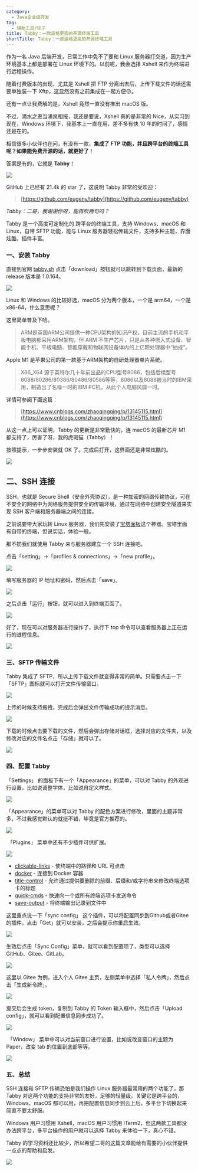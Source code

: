 ```yaml
---
category:
  - Java企业级开发
tag:
  - 辅助工具/轮子
title: Tabby：一款逼格更高的开源终端工具
shortTitle: Tabby：一款逼格更高的开源终端工具
---
```


作为一名 Java 后端开发，日常工作中免不了要和 Linux 服务器打交道，因为生产环境基本上都是部署在 Linux 环境下的。以前呢，我会选择 Xshell 来作为终端进行远程操作。

随着付费版本的出现，尤其是 Xshell 把 FTP 分离出去后，上传下载文件的话还需要单独装一下 Xftp，这显然没有之前集成在一起方便😖。

还有一点让我费解的是，Xshell 竟然一直没有推出 macOS 版。

不过，滴水之恩当涌泉相报，我还是要说，Xshell 真的是非常的 Nice，从实习到现在，Windows 环境下，我基本上一直在用，差不多有快 10 年的时间了，感情还是在的。

相信很多小伙伴也在问，有没有一款，**集成了 FTP 功能，并且跨平台的终端工具呢？如果能免费开源的话，就更好了**！

答案是有的，它就是 **Tabby**！

![](http://cdn.tobebetterjavaer.com/tobebetterjavaer/images/gongju/tabby-01.png)

GitHub 上已经有 21.4k 的 star 了，这说明 Tabby 非常的受欢迎：

>[https://github.com/eugeny/tabby](https://github.com/eugeny/tabby)

*Tabby：二哥，我谢谢你呀，能再吹两句吗？*

Tabby 是一个高度可定制化的 跨平台的终端工具，支持 Windows、macOS 和 Linux，自带 SFTP 功能，能与 Linux 服务器轻松传输文件，支持多种主题，界面炫酷，插件丰富。

### 一、安装 Tabby

直接到官网 [tabby.sh](https://tabby.sh/) 点击「download」按钮就可以跳转到下载页面，最新的 release 版本是 1.0.164。

![](http://cdn.tobebetterjavaer.com/tobebetterjavaer/images/gongju/tabby-02.png)

Linux 和 Windows 的比较好选，macOS 分为两个版本，一个是 arm64，一个是 x86-64，什么意思呢？

这里简单普及下哈。

>ARM是英国ARM公司提供一种CPU架构的知识产权，目前主流的手机和平板电脑都采用ARM架构，但 ARM 不生产芯片，只是从各种嵌入式设备、智能手机、平板电脑、智能穿戴和物联网设备体内的上亿颗处理器中“抽成”。

Apple M1 是苹果公司的第一款基于ARM架构的自研处理器单片系统。

> X86_X64 源于英特尔几十年前出品的CPU型号8086，包括后续型号8088/80286/80386/80486/80586等等，8086以及8088被当时的IBM采用，制造出了名噪一时的IBM PC机，从此个人电脑风靡一时。

详情可参阅下面这篇：

>[https://www.cnblogs.com/zhaoqingqing/p/13145115.html](https://www.cnblogs.com/zhaoqingqing/p/13145115.html)

从这一点上可以证明，Tabby 的更新是非常勤快的，连 macOS 的最新芯片 M1 都支持了，厉害了呀，我的虎斑猫（Tabby）！

按照提示，一步步安装就 OK 了。完成后打开，这界面还是非常炫酷的。

![](http://cdn.tobebetterjavaer.com/tobebetterjavaer/images/gongju/tabby-03.png)

## 二、SSH 连接

SSH，也就是 Secure Shell（安全外壳协议），是一种加密的网络传输协议，可在不安全的网络中为网络服务提供安全的传输环境，通过在网络中创建安全隧道来实现 SSH 客户端和服务器端之间的连接。

之前说要带大家玩转 Linux 服务器，我们先安装了[宝塔面板](https://mp.weixin.qq.com/s/ditN9J80rSWwnYRumwb4ww)这个神器。宝塔里面有自带的终端，但说实话，体验一般。

那不妨我们就使用 Tabby 来与服务器建立一个 SSH 连接吧。

点击「setting」→「profiles & connections」→「new profile」。

![](http://cdn.tobebetterjavaer.com/tobebetterjavaer/images/gongju/tabby-04.png)

填写服务器的 IP 地址和密码，然后点击「save」。

![](http://cdn.tobebetterjavaer.com/tobebetterjavaer/images/gongju/tabby-05.png)

之后点击「运行」按钮，就可以进入到终端页面了。

![](http://cdn.tobebetterjavaer.com/tobebetterjavaer/images/gongju/tabby-06.png)


好了，现在可以对服务器进行操作了，执行下 top 命令可以查看服务器上正在运行的进程信息。

![](http://cdn.tobebetterjavaer.com/tobebetterjavaer/images/gongju/tabby-07.png)

### 三、SFTP 传输文件

Tabby 集成了 SFTP，所以上传下载文件就变得非常的简单。只需要点击一下「SFTP」图标就可以打开文件传输窗口。

![](http://cdn.tobebetterjavaer.com/tobebetterjavaer/images/gongju/tabby-08.png)

上传的时候支持拖拽，完成后会弹出文件传输成功的提示消息。

![](http://cdn.tobebetterjavaer.com/tobebetterjavaer/images/gongju/tabby-09.png)

下载的时候点击要下载的文件，然后会弹出存储对话框，选择对应的文件夹，以及修改对应的文件名点击「存储」就可以了。

![](http://cdn.tobebetterjavaer.com/tobebetterjavaer/images/gongju/tabby-10.png)

### 四、配置 Tabby

「Settings」 的面板下有一个「Appearance」的菜单，可以对 Tabby 的外观进行设置，比如说调整字体，比如说自定义样式。

![](http://cdn.tobebetterjavaer.com/tobebetterjavaer/images/gongju/tabby-11.png)

「Appearance」的菜单可以对 Tabby 的配色方案进行修改，里面的主题非常多，不过我感觉默认的就挺不错，毕竟是官方推荐的。


![](http://cdn.tobebetterjavaer.com/tobebetterjavaer/images/gongju/tabby-12.png)

 「Plugins」 菜单中还有不少插件可供扩展。

![](http://cdn.tobebetterjavaer.com/tobebetterjavaer/images/gongju/tabby-13.png)

*   [clickable-links](https://github.com/Eugeny/tabby-clickable-links) - 使终端中的路径和 URL 可点击
*   [docker](https://github.com/Eugeny/tabby-docker) - 连接到 Docker 容器
*   [title-control](https://github.com/kbjr/terminus-title-control) - 允许通过提供要删除的前缀、后缀和/或字符串来修改终端选项卡的标题
*   [quick-cmds](https://github.com/Domain/terminus-quick-cmds) - 快速向一个或所有终端选项卡发送命令
*   [save-output](https://github.com/Eugeny/tabby-save-output) - 将终端输出记录到文件中

这里重点说一下「sync config」 这个插件，可以将配置同步到Github或者Gitee的插件。点击「Get」就可以安装，之后会提示你重启生效。

![](http://cdn.tobebetterjavaer.com/tobebetterjavaer/images/gongju/tabby-14.png)

生效后点击「Sync Config」菜单，就可以看到配置项了，类型可以选择 GitHub、Gitee、GitLab。

![](http://cdn.tobebetterjavaer.com/tobebetterjavaer/images/gongju/tabby-15.png)

这里以 Gitee 为例，进入个人 Gitee 主页，左侧菜单中选择「私人令牌」，然后点击「生成新令牌」。

![](http://cdn.tobebetterjavaer.com/tobebetterjavaer/images/gongju/tabby-16.png)

提交后会生成 token，复制到 Tabby 的 Token 输入框中，然后点击「Upload config」，就可以看到配置信息同步成功了。

![](http://cdn.tobebetterjavaer.com/tobebetterjavaer/images/gongju/tabby-17.png)



 「Window」 菜单中可以对当前窗口进行设置，比如说改变窗口的主题为 Paper，改变 tab 的位置到底部等等。

![](http://cdn.tobebetterjavaer.com/tobebetterjavaer/images/gongju/tabby-18.png)

### 五、总结

SSH 连接和 SFTP 传输恐怕是我们操作 Linux 服务器最常用的两个功能了，那 Tabby 对这两个功能的支持非常的友好，足够的轻量级。关键它是跨平台的，Windows、macOS 都可以用，再把配置信息同步到云上后，多平台下切换起来简直不要太舒服。

Windows 用户习惯用 Xshell，macOS 用户习惯用 iTerm2，但这两款工具都没办法跨平台，多平台操作的用户就可以选择 Tabby 来体验一下，真心不错。

Tabby 的学习资料还比较少，所以希望二哥的这篇文章能给有需要的小伙伴提供一点点的帮助和启发。

![](http://cdn.tobebetterjavaer.com/tobebetterjavaer/images/xingbiaogongzhonghao.png)



















